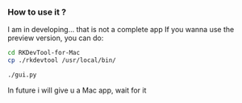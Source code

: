 ### How to use it ?
I am in developing... that is not a complete app
If you wanna use the preview version, you can do:
```bash
cd RKDevTool-for-Mac
cp ./rkdevtool /usr/local/bin/

./gui.py
```
In future i will give u a Mac app, wait for it

